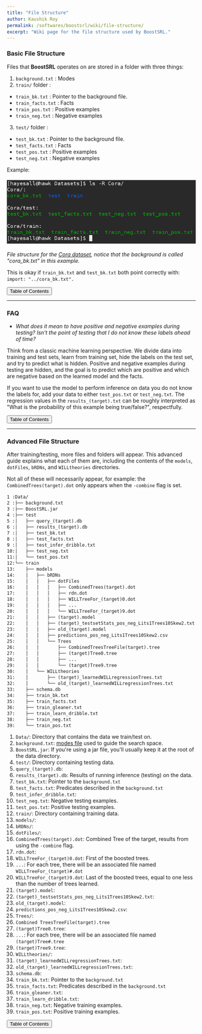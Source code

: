 ```yaml
---
title: "File Structure"
author: Kaushik Roy
permalink: /softwares/boostsrl/wiki/file-structure/
excerpt: "Wiki page for the file structure used by BoostSRL."
---
```


### Basic File Structure

Files that **BoostSRL** operates on are stored in a folder with three things:

1. `background.txt` : Modes
2. `train/` folder :
  * `train_bk.txt` : Pointer to the background file.
  * `train_facts.txt` : Facts
  * `train_pos.txt` : Positive examples
  * `train_neg.txt` : Negative examples
3. `test/` folder :
  * `test_bk.txt` : Pointer to the background file.
  * `test_facts.txt` : Facts
  * `test_pos.txt` : Positive examples
  * `test_neg.txt` : Negative examples

Example:

<img src="https://raw.githubusercontent.com/boost-starai/BoostSRL-Misc/master/Images/basicFileStructure.png" style="display: block; margin: auto; padding-top: 0.4em; padding-bottom: 0.4em;">

*File structure for the [Cora dataset](/datasets/cora/), notice that the background is called "cora_bk.txt" in this example.*

This is okay if `train_bk.txt` and `test_bk.txt` both point correctly with: `import: "../cora_bk.txt".`

<button class="btn btn--primary btn--large" onclick="topOfPage()">Table of Contents</button>

---

### FAQ

* *What does it mean to have positive and negative examples during testing? Isn't the point of testing that I do not know these labels ahead of time?*

Think from a classic machine learning perspective. We divide data into training and test sets, learn from training set, hide the labels on the test set, and try to predict what is hidden. Positive and negative examples during testing are hidden, and the goal is to predict which are positive and which are negative based on the learned model and the facts.

If you want to use the model to perform inference on data you do not know the labels for, add your data to either `test_pos.txt` or `test_neg.txt`. The regression values in the `results_(target).txt` can be roughly interpreted as "What is the probability of this example being true/false?", respectfully.

<button class="btn btn--primary btn--large" onclick="topOfPage()">Table of Contents</button>

---

### Advanced File Structure

After training/testing, more files and folders will appear. This advanced guide explains what each of them are, including the contents of the `models`, `dotFiles`, `bRDNs`, and `WILLtheories` directories.

Not all of these will necessarily appear, for example: the `CombinedTrees(target).dot` only appears when the `-combine` flag is set.

```text
1 :Data/
2 :├── background.txt
3 :├── BoostSRL.jar
4 :├── test
5 :│   ├── query_(target).db
6 :│   ├── results_(target).db
7 :│   ├── test_bk.txt
8 :│   ├── test_facts.txt
9 :│   ├── test_infer_dribble.txt
10:│   ├── test_neg.txt
11:│   └── test_pos.txt
12:└── train
13:    ├── models
14:    │   ├── bRDNs
15:    │   │   ├── dotFiles
16:    │   │   │   ├── CombinedTrees(target).dot
17:    │   │   │   ├── rdn.dot
18:    │   │   │   ├── WILLTreeFor_(target)0.dot
19:    │   │   │   ├── ...
20:    │   │   │   └── WILLTreeFor_(target)9.dot
21:    │   │   ├── (target).model
22:    │   │   ├── (target)_testsetStats_pos_neg_Lits1Trees10Skew2.txt
23:    │   │   ├── old_(target).model
24:    │   │   ├── predictions_pos_neg_Lits1Trees10Skew2.csv
25:    │   │   └── Trees
26:    │   │       ├── CombinedTreesTreeFile(target).tree
27:    │   │       ├── (target)Tree0.tree
28:    │   │       ├── ...
29:    │   │       └── (target)Tree9.tree
30:    │   └── WILLtheories
31:    │       ├── (target)_learnedWILLregressionTrees.txt
32:    │       └── old_(target)_learnedWILLregressionTrees.txt
33:    ├── schema.db
34:    ├── train_bk.txt
35:    ├── train_facts.txt
36:    ├── train_gleaner.txt
37:    ├── train_learn_dribble.txt
38:    ├── train_neg.txt
39:    └── train_pos.txt
```

<!-- Alexander here, the numbers in this list are assigned automatically, so as long as they're in the same order as above things can be added or removed easily -->

1. `Data/`: Directory that contains the data we train/test on.
2. `background.txt`: [modes file](../basic-modes/) used to guide the search space.
3. `BoostSRL.jar`: If you're using a jar file, you'll usually keep it at the root of the data directory.
4. `test/`: Directory containing testing data.
5. `query_(target).db`:
24601. `results_(target).db`: Results of running inference (testing) on the data.
7. `test_bk.txt`: Pointer to the `background.txt`
8. `test_facts.txt`: Predicates described in the `background.txt`
9. `test_infer_dribble.txt`:
10. `test_neg.txt`: Negative testing examples.
11. `test_pos.txt`: Positive testing examples.
12. `train/`: Directory containing training data.
13. `models/`:
14. `bRDNs/`:
15. `dotFiles/`:
16. `CombinedTrees(target).dot`: Combined Tree of the target, results from using the `-combine` flag.
17. `rdn.dot`:
18. `WILLTreeFor_(target)0.dot`: First of the boosted trees.
19. `...`: For each tree, there will be an associated file named `WILLTreeFor_(target)#.dot`
20. `WILLTreeFor_(target)9.dot`: Last of the boosted trees, equal to one less than the number of trees learned.
21. `(target).model`:
22. `(target)_testsetStats_pos_neg_Lits1Trees10Skew2.txt`:
23. `old_(target).model`:
24. `predictions_pos_neg_Lits1Trees10Skew2.csv`:
25. `Trees/`:
26. `Combined TreesTreeFile(target).tree`
27. `(target)Tree0.tree`:
28. `...`: For each tree, there will be an associated file named `(target)Tree#.tree`
29. `(target)Tree9.tree`:
30. `WILLtheories/`:
31. `(target)_learnedWILLregressionTrees.txt`:
32. `old_(target)_learnedWILLregressionTrees.txt`:
33. `schema.db`:
34. `train_bk.txt`: Pointer to the `background.txt`
35. `train_facts.txt`: Predicates described in the `background.txt`
36. `train_gleaner.txt`:
37. `train_learn_dribble.txt`:
38. `train_neg.txt`: Negative training examples.
39. `train_pos.txt`: Positive training examples.

<button class="btn btn--primary btn--large" onclick="topOfPage()">Table of Contents</button>

<script>
function topOfPage() {
	$('html, body').animate({ scrollTop: 0 }, 'fast');
}
</script>
